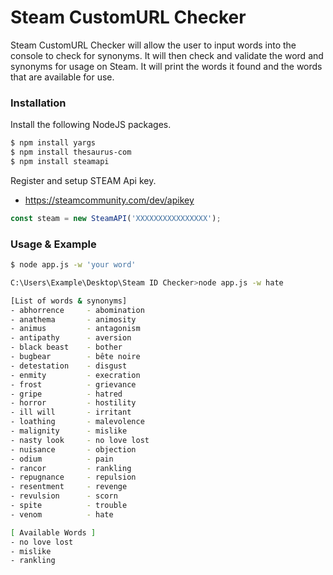 # Steam CustomURL Checker

Steam CustomURL Checker will allow the user to input words into the console to check for synonyms. It will then check and validate the word and synonyms for usage on Steam. It will print the words it found and the words that are available for use.

### Installation

Install the following NodeJS packages.

```sh
$ npm install yargs
$ npm install thesaurus-com
$ npm install steamapi
```

Register and setup STEAM Api key.
- https://steamcommunity.com/dev/apikey

```javascript
const steam = new SteamAPI('XXXXXXXXXXXXXXXX');
```

### Usage & Example

```sh
$ node app.js -w 'your word'
```

```sh
C:\Users\Example\Desktop\Steam ID Checker>node app.js -w hate

[List of words & synonyms]
- abhorrence     - abomination
- anathema       - animosity
- animus         - antagonism
- antipathy      - aversion
- black beast    - bother
- bugbear        - bête noire
- detestation    - disgust
- enmity         - execration
- frost          - grievance
- gripe          - hatred
- horror         - hostility
- ill will       - irritant
- loathing       - malevolence
- malignity      - mislike
- nasty look     - no love lost
- nuisance       - objection
- odium          - pain
- rancor         - rankling
- repugnance     - repulsion
- resentment     - revenge
- revulsion      - scorn
- spite          - trouble
- venom          - hate

[ Available Words ]
- no love lost
- mislike
- rankling
```
